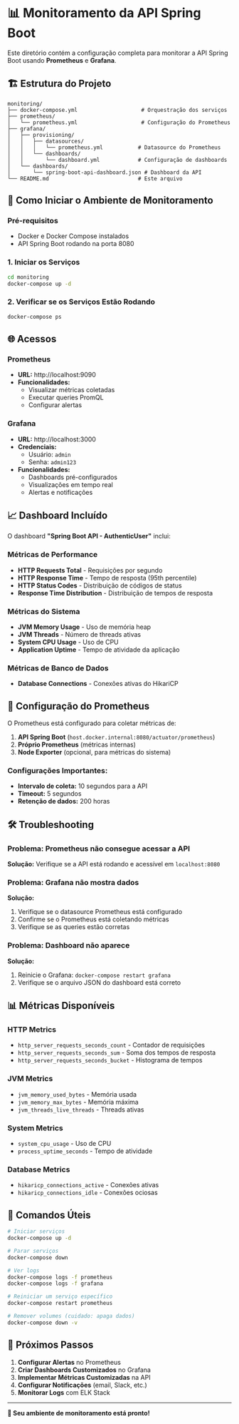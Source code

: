 # 📊 Monitoramento da API Spring Boot

Este diretório contém a configuração completa para monitorar a API Spring Boot usando **Prometheus** e **Grafana**.

## 🏗️ Estrutura do Projeto

```
monitoring/
├── docker-compose.yml                    # Orquestração dos serviços
├── prometheus/
│   └── prometheus.yml                    # Configuração do Prometheus
├── grafana/
│   ├── provisioning/
│   │   ├── datasources/
│   │   │   └── prometheus.yml           # Datasource do Prometheus
│   │   └── dashboards/
│   │       └── dashboard.yml            # Configuração de dashboards
│   └── dashboards/
│       └── spring-boot-api-dashboard.json # Dashboard da API
└── README.md                            # Este arquivo
```

## 🚀 Como Iniciar o Ambiente de Monitoramento

### Pré-requisitos
- Docker e Docker Compose instalados
- API Spring Boot rodando na porta 8080

### 1. Iniciar os Serviços
```bash
cd monitoring
docker-compose up -d
```

### 2. Verificar se os Serviços Estão Rodando
```bash
docker-compose ps
```

## 🌐 Acessos

### Prometheus
- **URL:** http://localhost:9090
- **Funcionalidades:** 
  - Visualizar métricas coletadas
  - Executar queries PromQL
  - Configurar alertas

### Grafana
- **URL:** http://localhost:3000
- **Credenciais:** 
  - Usuário: `admin`
  - Senha: `admin123`
- **Funcionalidades:**
  - Dashboards pré-configurados
  - Visualizações em tempo real
  - Alertas e notificações

## 📈 Dashboard Incluído

O dashboard **"Spring Boot API - AuthenticUser"** inclui:

### Métricas de Performance
- **HTTP Requests Total** - Requisições por segundo
- **HTTP Response Time** - Tempo de resposta (95th percentile)
- **HTTP Status Codes** - Distribuição de códigos de status
- **Response Time Distribution** - Distribuição de tempos de resposta

### Métricas do Sistema
- **JVM Memory Usage** - Uso de memória heap
- **JVM Threads** - Número de threads ativas
- **System CPU Usage** - Uso de CPU
- **Application Uptime** - Tempo de atividade da aplicação

### Métricas de Banco de Dados
- **Database Connections** - Conexões ativas do HikariCP

## 🔧 Configuração do Prometheus

O Prometheus está configurado para coletar métricas de:

1. **API Spring Boot** (`host.docker.internal:8080/actuator/prometheus`)
2. **Próprio Prometheus** (métricas internas)
3. **Node Exporter** (opcional, para métricas do sistema)

### Configurações Importantes:
- **Intervalo de coleta:** 10 segundos para a API
- **Timeout:** 5 segundos
- **Retenção de dados:** 200 horas

## 🛠️ Troubleshooting

### Problema: Prometheus não consegue acessar a API
**Solução:** Verifique se a API está rodando e acessível em `localhost:8080`

### Problema: Grafana não mostra dados
**Solução:** 
1. Verifique se o datasource Prometheus está configurado
2. Confirme se o Prometheus está coletando métricas
3. Verifique se as queries estão corretas

### Problema: Dashboard não aparece
**Solução:** 
1. Reinicie o Grafana: `docker-compose restart grafana`
2. Verifique se o arquivo JSON do dashboard está correto

## 📊 Métricas Disponíveis

### HTTP Metrics
- `http_server_requests_seconds_count` - Contador de requisições
- `http_server_requests_seconds_sum` - Soma dos tempos de resposta
- `http_server_requests_seconds_bucket` - Histograma de tempos

### JVM Metrics
- `jvm_memory_used_bytes` - Memória usada
- `jvm_memory_max_bytes` - Memória máxima
- `jvm_threads_live_threads` - Threads ativas

### System Metrics
- `system_cpu_usage` - Uso de CPU
- `process_uptime_seconds` - Tempo de atividade

### Database Metrics
- `hikaricp_connections_active` - Conexões ativas
- `hikaricp_connections_idle` - Conexões ociosas

## 🔄 Comandos Úteis

```bash
# Iniciar serviços
docker-compose up -d

# Parar serviços
docker-compose down

# Ver logs
docker-compose logs -f prometheus
docker-compose logs -f grafana

# Reiniciar um serviço específico
docker-compose restart prometheus

# Remover volumes (cuidado: apaga dados)
docker-compose down -v
```

## 🎯 Próximos Passos

1. **Configurar Alertas** no Prometheus
2. **Criar Dashboards Customizados** no Grafana
3. **Implementar Métricas Customizadas** na API
4. **Configurar Notificações** (email, Slack, etc.)
5. **Monitorar Logs** com ELK Stack

---

**🎉 Seu ambiente de monitoramento está pronto!** 